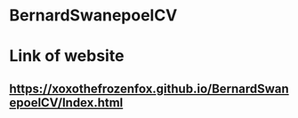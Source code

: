 # BernardSwanepoelCV
# Link of website
## https://xoxothefrozenfox.github.io/BernardSwanepoelCV/Index.html 
